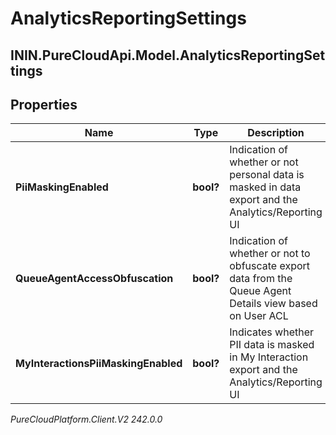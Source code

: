 # AnalyticsReportingSettings

## ININ.PureCloudApi.Model.AnalyticsReportingSettings

## Properties

|Name | Type | Description | Notes|
|------------ | ------------- | ------------- | -------------|
| **PiiMaskingEnabled** | **bool?** | Indication of whether or not personal data is masked in data export and the Analytics/Reporting UI | [optional] |
| **QueueAgentAccessObfuscation** | **bool?** | Indication of whether or not to obfuscate export data from the Queue Agent Details view based on User ACL | [optional] |
| **MyInteractionsPiiMaskingEnabled** | **bool?** | Indicates whether PII data is masked in My Interaction export and the Analytics/Reporting UI | [optional] |



_PureCloudPlatform.Client.V2 242.0.0_
